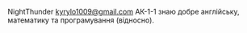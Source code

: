 NightThunder
kyrylo1009@gmail.com
АК-1-1
знаю добре англійську, математику та програмування (відносно).


